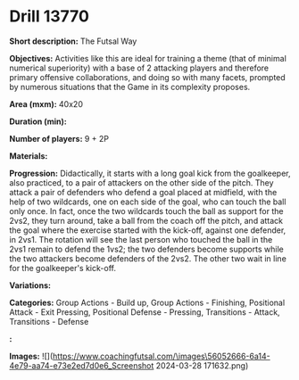 # Drill 13770

**Short description:**
The Futsal Way

**Objectives:**
Activities like this are ideal for training a theme (that of minimal numerical superiority) with a base of 2 attacking players and therefore primary offensive collaborations, and doing so with many facets, prompted by numerous situations that the Game in its complexity proposes.

**Area (mxm):**
40x20

**Duration (min):**


**Number of players:**
9 + 2P

**Materials:**


**Progression:**
Didactically, it starts with a long goal kick from the goalkeeper, also practiced, to a pair of attackers on the other side of the pitch. They attack a pair of defenders who defend a goal placed at midfield, with the help of two wildcards, one on each side of the goal, who can touch the ball only once. In fact, once the two wildcards touch the ball as support for the 2vs2, they turn around, take a ball from the coach off the pitch, and attack the goal where the exercise started with the kick-off, against one defender, in 2vs1. The rotation will see the last person who touched the ball in the 2vs1 remain to defend the 1vs2; the two defenders become supports while the two attackers become defenders of the 2vs2. The other two wait in line for the goalkeeper's kick-off.

**Variations:**


**Categories:**
Group Actions - Build up, Group Actions - Finishing, Positional Attack - Exit Pressing, Positional Defense - Pressing, Transitions - Attack, Transitions - Defense

**:**


**Images:**
![](https://www.coachingfutsal.com/\images\56052666-6a14-4e79-aa74-e73e2ed7d0e6_Screenshot 2024-03-28 171632.png)

